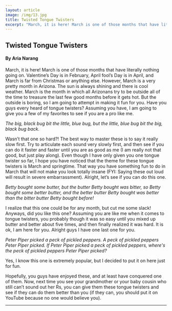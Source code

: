 ```yaml
---
layout: article
image: /img/13.jpg
title: Twisted Tongue Twisters
excerpt: "March, it is here! March is one of those months that have literally nothing going on. Valentine’s Day is in February, April fool’s Day is in April, and March is far from Christmas or anything else. However, March is a very pretty month in Arizona."
---
```


<h2>Twisted Tongue Twisters</h2>
<h4>By Aria Narang</h4>

March, it is here! March is one of those months that have literally nothing going on. Valentine’s Day is in February, April fool’s Day is in April, and March is far from Christmas or anything else. However, March is a very pretty month in Arizona. The sun is always shining and there is cool weather. March is the month in which all Arizonans try to be outside all of the time to treasure the last few good months before it gets hot. But the outside is boring, so I am going to attempt in making it fun for you. Have you guys every heard of tongue twisters? Assuming you have, I am going to give you a few of my favorites to see if you are a pro like me.

<i>The big, black bug bit the little, blue bug, but the little, blue bug bit the big, black bug back.</i>

Wasn’t that one so hard?! The best way to master these is to say it really slow first. Try to articulate each sound very slowly first, and then see if you can do it faster and faster until you are as good as me (I am really not that good, but just play along). Even though I have only given you one tongue twister so far, I hope you have noticed that the theme for these tongue twisters is March and springtime. That way you have something fun to do in March that will not make you look totally insane (FYI: Saying these out loud will result in severe embarrassment). Alright, let’s see if you can do this one.

<i>Betty bought some butter, but the butter Betty bought was bitter, so Betty bought some better butter, and the better butter Betty bought was better than the bitter butter Betty bought before!</i>

I realize that this one could be for any month, but cut me some slack! Anyways, did you like this one? Assuming you are like me when it comes to tongue twisters, you probably though it was so easy until you mixed up butter and better about five times, and then finally realized it was hard. It is ok, I am here for you. Alright guys I have one last one for you.

<i>Peter Piper picked a peck of pickled peppers. A peck of pickled peppers Peter Piper picked. If Peter Piper picked a peck of pickled peppers, where's the peck of pickled peppers Peter Piper picked?</i>

Yes, I know this one is extremely popular, but I decided to put it on here just for fun.

Hopefully, you guys have enjoyed these, and at least have conquered one of them. Now, next time you see your grandmother or your baby cousin who still can’t sound out her Rs, you can give them these tongue twisters and see if they can do them better than you (if they can, you should put it on YouTube because no one would believe you).

<hr style="border-color:#7D7D7D;height:0.5px;">
